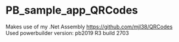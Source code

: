 # PB_sample_app_QRCodes
Makes use of my .Net Assembly https://github.com/mjl38/QRCodes<br>
Used powerbuilder version: pb2019 R3 build 2703
